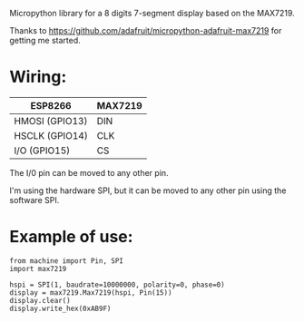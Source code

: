 
Micropython library for a 8 digits 7-segment display based on the MAX7219.

Thanks to https://github.com/adafruit/micropython-adafruit-max7219 for getting me started.

# Wiring:

| ESP8266        | MAX7219 |
| ---------      | ------- |
| HMOSI (GPIO13) | DIN     |
| HSCLK (GPIO14) | CLK     |
| I/O (GPIO15)   | CS      |

The I/0 pin can be moved to any other pin.

I'm using the hardware SPI, but it can be moved to any other pin using the software SPI.

# Example of use:

    from machine import Pin, SPI
    import max7219

    hspi = SPI(1, baudrate=10000000, polarity=0, phase=0)
    display = max7219.Max7219(hspi, Pin(15))
    display.clear()
    display.write_hex(0xAB9F)